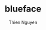 ---
title: blueface
github: https://github.com/tnguyen/blueface
demo: https://thien.github.io/blueface/
author: Thien Nguyen
ssg:
  - Jekyll
cms:
  - No Cms
---
